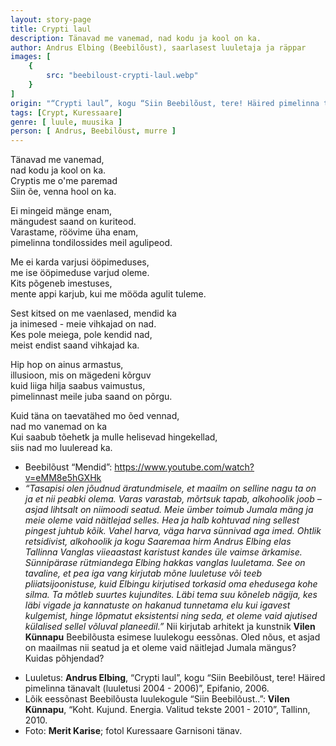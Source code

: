 ```yaml
---
layout: story-page
title: Crypti laul
description: Tänavad me vanemad, nad kodu ja kool on ka.
author: Andrus Elbing (Beebilõust), saarlasest luuletaja ja räppar
images: [
    {
        src: "beebiloust-crypti-laul.webp"
    }
]
origin: "“Crypti laul”, kogu “Siin Beebilõust, tere! Häired pimelinna tänavalt (luuletusi 2004 - 2006)”, Epifanio, 2006."
tags: [Crypt, Kuressaare]
genre: [ luule, muusika ]
person: [ Andrus, Beebilõust, murre ]
---
```


<!-- # {{$doc.title}} -->

Tänavad me vanemad, \
nad kodu ja kool on ka. \
Cryptis me o'me paremad \
Siin õe, venna hool on ka.

Ei mingeid mänge enam, \
mängudest saand on kuriteod. \
Varastame, röövime üha enam, \
pimelinna tondilossides meil agulipeod.

Me ei karda varjusi ööpimeduses, \
me ise ööpimeduse varjud oleme. \
Kits põgeneb imestuses, \
mente appi karjub, kui me mööda agulit tuleme.

Sest kitsed on me vaenlased, mendid ka \
ja inimesed - meie vihkajad on nad. \
Kes pole meiega, pole kendid nad, \
meist endist saand vihkajad ka.

Hip hop on ainus armastus, \
illusioon, mis on mägedeni kõrguv \
kuid liiga hilja saabus vaimustus, \
pimelinnast meile juba saand on põrgu.

Kuid täna on taevatähed mo õed vennad, \
nad mo vanemad on ka \
Kui saabub tõehetk ja mulle helisevad hingekellad, \
siis nad mo luuleread ka.


<story-author :author="author" :origin="origin"></story-author>

<details-wrapper summary="Mis mõtted tekkisid?">

- Beebilõust “Mendid”: https://www.youtube.com/watch?v=eMM8e5hGXHk
- *“Tasapisi olen jõudnud äratundmisele, et maailm on selline nagu ta on ja et nii peabki olema. Varas varastab, mõrtsuk tapab, alkohoolik joob – asjad lihtsalt on niimoodi seatud. Meie ümber toimub Jumala mäng ja meie oleme vaid näitlejad selles. Hea ja halb kohtuvad ning sellest pingest juhtub kõik. Vahel harva, väga harva sünnivad aga imed. Ohtlik retsidivist, alkohoolik ja kogu Saaremaa hirm Andrus Elbing elas Tallinna Vanglas viieaastast karistust kandes üle vaimse ärkamise. Sünnipärase rütmiandega Elbing hakkas vanglas luuletama. See on tavaline, et pea iga vang kirjutab mõne luuletuse või teeb pliiatsijoonistuse, kuid Elbingu kirjutised torkasid oma ehedusega kohe silma. Ta mõtleb suurtes kujundites. Läbi tema suu kõneleb nägija, kes läbi vigade ja kannatuste on hakanud tunnetama elu kui igavest kulgemist, hinge lõpmatut eksistentsi ning seda, et oleme vaid ajutised külalised sellel võluval planeedil.”* Nii kirjutab arhitekt ja kunstnik **Vilen Künnapu** Beebilõusta esimese luulekogu eessõnas. Oled nõus, et asjad on maailmas nii seatud ja et oleme vaid näitlejad Jumala mängus? Kuidas põhjendad?

</details-wrapper>

<details-wrapper summary="Allikad" class="text-sm" icon="icon-park-outline:document-folder">

- Luuletus: **Andrus Elbing**, “Crypti laul”, kogu “Siin Beebilõust, tere! Häired pimelinna tänavalt (luuletusi 2004 - 2006)”, Epifanio, 2006.
- Lõik eessõnast Beebilõusta luulekogule “Siin Beebilõust..”: **Vilen Künnapu**, “Koht. Kujund. Energia. Valitud tekste 2001 - 2010”, Tallinn, 2010.
- Foto: **Merit Karise**; fotol Kuressaare Garnisoni tänav.

</details-wrapper>
